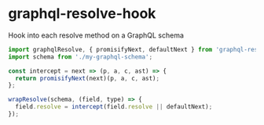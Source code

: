 # graphql-resolve-hook

Hook into each resolve method on a GraphQL schema

```javascript
import graphqlResolve, { promisifyNext, defaultNext } from 'graphql-resolve';
import schema from './my-graphql-schema';

const intercept = next => (p, a, c, ast) => {
  return promisifyNext(next)(p, a, c, ast);
};

wrapResolve(schema, (field, type) => {
  field.resolve = intercept(field.resolve || defaultNext);
});
```
